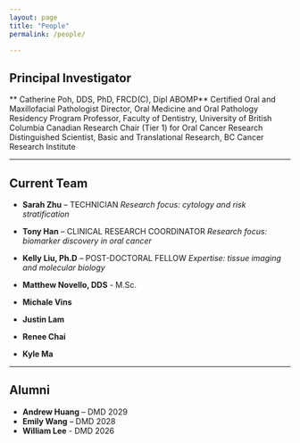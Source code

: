```yaml
---
layout: page
title: "People"
permalink: /people/

---
```

## Principal Investigator
** Catherine Poh, DDS, PhD, FRCD(C), Dipl ABOMP**
Certified Oral and Maxillofacial Pathologist
Director, Oral Medicine and Oral Pathology Residency Program
Professor, Faculty of Dentistry, University of British Columbia
Canadian Research Chair (Tier 1) for Oral Cancer Research
Distinguished Scientist, Basic and Translational Research, BC Cancer Research Institute

---
## Current Team

- **Sarah Zhu** – TECHNICIAN
  *Research focus: cytology and risk stratification*  

- **Tony Han** – CLINICAL RESEARCH COORDINATOR
  *Research focus: biomarker discovery in oral cancer*  

- **Kelly Liu, Ph.D** – POST-DOCTORAL FELLOW
  *Expertise: tissue imaging and molecular biology*

- **Matthew Novello, DDS** - M.Sc.

- **Michale Vins**
- **Justin Lam**
- **Renee Chai**
- **Kyle Ma**

---

## Alumni
- **Andrew Huang** – DMD 2029
- **Emily Wang** – DMD 2028
- **William Lee** - DMD 2026
